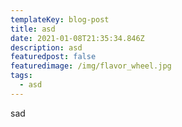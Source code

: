 ```yaml
---
templateKey: blog-post
title: asd
date: 2021-01-08T21:35:34.846Z
description: asd
featuredpost: false
featuredimage: /img/flavor_wheel.jpg
tags:
  - asd
---
```

sad